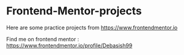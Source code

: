 # Frontend-Mentor-projects
Here are some practice projects from https://www.frontendmentor.io


Find me on frontend mentor : https://www.frontendmentor.io/profile/Debasish99
